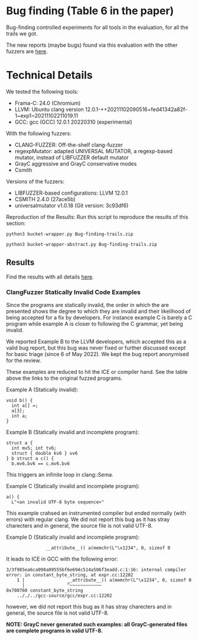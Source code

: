 # Bug finding (Table 6 in the paper)

Bug-finding controlled experiments for all tools in the evaluation, for all the trails we got. 

The new reports (maybe bugs) found via this evaluation with the other fuzzers are [here](reports).

# Technical Details

We tested the following tools:
- Frama-C: 24.0 (Chromium)
- LLVM: Ubuntu clang version 12.0.1-++20211102090516+fed41342a82f-1~exp1~20211102211019.11
- GCC: gcc (GCC) 12.0.1 20220310 (experimental)

With the following fuzzers:
- CLANG-FUZZER: Off-the-shelf clang-fuzzer
- regexpMutator: adapted UNIVERSAL MUTATOR, a regexp-based mutator, instead of LIBFUZZER default mutator
- GrayC aggressive and GrayC conservative modes
- Csmith

Versions of the fuzzers:
- LIBFUZZER-based configurations: LLVM 12.0.1 
- CSMITH 2.4.0 (27ace5b)
- universalmutator v1.0.18 (Git version: 3c93df6)

Reproduction of the Results:
Run this script to reproduce the results of this section:
```
python3 bucket-wrapper.py Bug-finding-trails.zip
```
```
python3 bucket-wrapper-abstract.py Bug-finding-trails.zip
```

## Results 

Find the results with all details [here](data_grayc_paper.xlsx).

### ClangFuzzer Statically Invalid Code Examples

Since the programs are statically invalid, the order in which the are presented shows the degree to which they are invalid and their likelihood of being accepted for a fix by developers. For instance example C is barely a C program while example A is closer to following the C grammar, yet being invalid.

We reported Example B to the LLVM developers, which accepted this as a valid bug report, but this bug was never fixed or further discussed except for basic triage (since 6 of May 2022). We kept the bug report anonymised for the review.

These examples are reduced to hit the ICE or compiler hand. See the table above the links to the original fuzzed programs.

Example A (Statically invalid):
```
void b() {
  int a[] =;
  a[3];
  int a;
}
```

Example B (Statically invalid and incomplete program):
```
struct a {
  int mv5; int tv6;
  struct { double kv6 } uv6
} b struct a c() {
  b.mv6.bv6 == c.mv6.bv6
```
This triggers an infinite loop in clang::Sema.

Example C (Statically invalid and incomplete program):
```
a() {
  L"<an invalid UTF-8 byte sequence>"
```
This example crahsed an instrumented compiler but ended normally (with errors) with regular clang. We did not report this bug as it has stray charecters and in general, the source file is not valid UTF-8.

Example D (Statically invalid and incomplete program):
```
               __attribute__(( a(memchr(L"\x1234", 0, sizeof 0
```
It leads to ICE in GCC with the following error: 
```
3/3f985ea6ca098a09555bf6e694c514a506f3eadd.c:1:16: internal compiler error: in constant_byte_string, at expr.cc:12202
    1 |                __attribute__(( a(memchr(L"\x1234", 0, sizeof 0
      |                ^~~~~~~~~~~~~
0x700760 constant_byte_string
	.././../gcc-source/gcc/expr.cc:12202
```
however, we did not report this bug as it has stray charecters and in general, the source file is not valid UTF-8.

**NOTE: GrayC never generated such examples: all GrayC-generated files are complete programs in valid UTF-8.**
